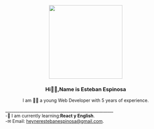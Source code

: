 <p align="center" width="300">

<img align="center" width="230"  src="https://scontent.feoh4-4.fna.fbcdn.net/v/t1.15752-9/363991524_296740719603491_667172643612434226_n.jpg?_nc_cat=111&ccb=1-7&_nc_sid=8cd0a2&_nc_ohc=zvHMAjFKvUIAX_eJWTI&_nc_ht=scontent.feoh4-4.fna&oh=03_AdTtq_5MZwx29b64fyECpacVoBMiylzgfhcCt0O5Adwudw&oe=64FE2240" >
<h3 align="center">Hi🙋‍♂️,Name is Esteban Espinosa </h3>

<p align="center">I am 💁‍♂️ a young Web Developer with 5 years of experience. </p>

_____________________________________________________ <br>
-🧠 I am currently learning:**React y English**.<br>
-✉ Email: heynerestebanespinosa@gmail.com.<br>
</p>
